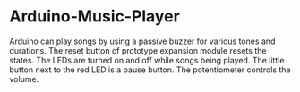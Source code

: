 # Arduino-Music-Player
Arduino can play songs by using a passive buzzer for various tones and durations. The reset button of prototype expansion module resets the states. The LEDs are turned on and off while songs being played. The little button next to the red LED is a pause button. The potentiometer controls the volume. 
